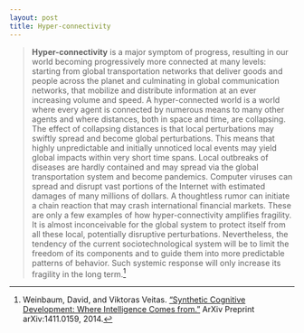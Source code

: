 ```yaml
---
layout: post
title: Hyper-connectivity
---
```


> **Hyper-connectivity** is a major symptom of progress, resulting in our world becoming progressively more connected at many levels: starting from global transportation networks that deliver goods and people across the planet and culminating in global communication networks, that mobilize and distribute information at an ever increasing volume and speed. A hyper-connected world is a world where every agent is connected by numerous means to many other agents and where distances, both in space and time, are collapsing. The effect of collapsing distances is that local perturbations may swiftly spread and become global perturbations. This means that highly unpredictable and initially unnoticed local events may yield global impacts within very short time spans. Local outbreaks of diseases are hardly contained and may spread via the global transportation system and become pandemics. Computer viruses can spread and disrupt vast portions of the Internet with estimated damages of many millions of dollars. A thoughtless rumor can initiate a chain reaction that may crash international financial markets. These are only a few examples of how hyper-connectivity amplifies fragility. It is almost inconceivable for the global system to protect itself from all these local, potentially disruptive perturbations. Nevertheless, the tendency of the current sociotechnological system will be to limit the freedom of its components and to guide them into more predictable patterns of behavior. Such systemic response will only increase its fragility in the long term.[^1]

[^1]: Weinbaum, David, and Viktoras Veitas. [“Synthetic Cognitive Development: Where Intelligence Comes from.”](http://arxiv.org/abs/1411.0159) ArXiv Preprint arXiv:1411.0159, 2014.
